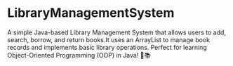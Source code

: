 # LibraryManagementSystem
A simple Java-based Library Management System that allows users to add, search, borrow, and return books.It uses an ArrayList to manage book records and implements basic library operations. Perfect for learning Object-Oriented Programming (OOP) in Java! 🚀📚
